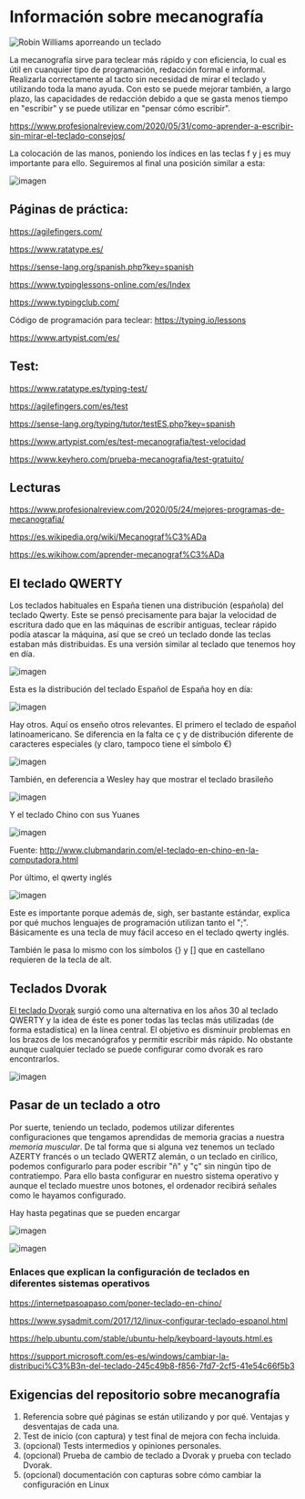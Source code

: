 # Información sobre mecanografía 


![Robin Williams aporreando un teclado](https://www.profesionalreview.com/wp-content/uploads/2020/04/aprender-a-escribir-sin-mirar-el-teclado.gif)


La mecanografía sirve para teclear más rápido y con eficiencia, lo cual es útil en cuanquier tipo de programación, redacción formal e informal. Realizarla correctamente al tacto sin necesidad de mirar el teclado y utilizando toda la mano ayuda. Con esto se puede mejorar también, a largo plazo, las capacidades de redacción debido a que se gasta menos tiempo en "escribir" y se puede utilizar en "pensar cómo escribir". 

https://www.profesionalreview.com/2020/05/31/como-aprender-a-escribir-sin-mirar-el-teclado-consejos/

La colocación de las manos, poniendo los índices en las teclas f y j es muy importante para ello. Seguiremos al final una posición similar a esta:

![imagen](https://user-images.githubusercontent.com/60569015/113557709-c092a580-95fe-11eb-8df7-fc184c33563b.png)




## Páginas de práctica:

https://agilefingers.com/

https://www.ratatype.es/

https://sense-lang.org/spanish.php?key=spanish

https://www.typinglessons-online.com/es/Index

https://www.typingclub.com/

Código de programación para teclear: https://typing.io/lessons

https://www.artypist.com/es/


## Test: 

https://www.ratatype.es/typing-test/

https://agilefingers.com/es/test

https://sense-lang.org/typing/tutor/testES.php?key=spanish

https://www.artypist.com/es/test-mecanografia/test-velocidad

https://www.keyhero.com/prueba-mecanografia/test-gratuito/

## Lecturas

https://www.profesionalreview.com/2020/05/24/mejores-programas-de-mecanografia/

https://es.wikipedia.org/wiki/Mecanograf%C3%ADa

https://es.wikihow.com/aprender-mecanograf%C3%ADa

## El teclado QWERTY 

Los teclados habituales en España tienen una distribución (española) del teclado Qwerty. Este se pensó precisamente para bajar la velocidad de escritura dado que en las máquinas de escribir antiguas, teclear rápido podía atascar la máquina, así que se creó un teclado donde las teclas estaban más distribuidas. Es una versión similar al teclado que tenemos hoy en día. 

![imagen](https://user-images.githubusercontent.com/60569015/113558955-d739fc00-9600-11eb-846a-f49096f94f29.png)

Esta es la distribución del teclado Español de España hoy en día:

![imagen](https://user-images.githubusercontent.com/60569015/113559922-77dceb80-9602-11eb-8c38-cc83c4193659.png)

Hay otros. Aquí os enseño otros relevantes. El primero el teclado de español latinoamericano. Se diferencia en la falta ce ç y de distribución diferente de caracteres especiales (y claro, tampoco tiene el símbolo €) 

![imagen](https://user-images.githubusercontent.com/60569015/113560022-9f33b880-9602-11eb-9714-236b6d829fd1.png)

También, en deferencia a Wesley hay que mostrar el teclado brasileño 

![imagen](https://user-images.githubusercontent.com/60569015/113560295-123d2f00-9603-11eb-90a2-3cddef4564fa.png)

Y el teclado Chino con sus Yuanes

![imagen](https://user-images.githubusercontent.com/60569015/113562737-ec198e00-9606-11eb-98dd-7991a979ed8d.png)

Fuente: http://www.clubmandarin.com/el-teclado-en-chino-en-la-computadora.html

Por último, el qwerty inglés

![imagen](https://user-images.githubusercontent.com/60569015/113561907-97c1de80-9605-11eb-9dd0-dbf7d07def7c.png)

Este es importante porque además de, sigh, ser bastante estándar, explica por qué muchos lenguajes de programación utilizan tanto el ";". Básicamente es una tecla de muy fácil acceso en el teclado qwerty inglés. 

También le pasa lo mismo con los símbolos {} y [] que en castellano requieren de la tecla de alt. 

## Teclados Dvorak 

[El teclado Dvorak](https://es.wikipedia.org/wiki/Teclado_Dvorak) surgió como una alternativa en los años 30 al teclado QWERTY y la idea de éste es poner todas las teclas más utilizadas (de forma estadística) en la línea central. El objetivo es disminuir problemas en los brazos de los mecanógrafos y permitir escribir más rápido. No obstante aunque cualquier teclado se puede configurar como dvorak es raro encontrarlos.

![imagen](https://user-images.githubusercontent.com/60569015/113562488-79101780-9606-11eb-8a20-defd48732146.png)


## Pasar de un teclado a otro

Por suerte, teniendo un teclado, podemos utilizar diferentes configuraciones que tengamos aprendidas de memoria gracias a nuestra _memoria muscular_. De tal forma que si alguna vez tenemos un teclado AZERTY francés o un teclado QWERTZ alemán, o un teclado en cirílico, podemos configurarlo para poder escribir "ñ" y "ç" sin ningún tipo de contratiempo. Para ello basta configurar en nuestro sistema operativo y aunque el teclado muestre unos botones, el ordenador recibirá señales como le hayamos configurado. 

Hay hasta pegatinas que se pueden encargar 

![imagen](https://user-images.githubusercontent.com/60569015/113563506-19b30700-9608-11eb-86c5-674492a8c0f4.png)

![imagen](https://user-images.githubusercontent.com/60569015/113563574-364f3f00-9608-11eb-8275-01d5747aa207.png)

### Enlaces que explican la configuración de teclados en diferentes sistemas operativos

https://internetpasoapaso.com/poner-teclado-en-chino/

https://www.sysadmit.com/2017/12/linux-configurar-teclado-espanol.html

https://help.ubuntu.com/stable/ubuntu-help/keyboard-layouts.html.es

https://support.microsoft.com/es-es/windows/cambiar-la-distribuci%C3%B3n-del-teclado-245c49b8-f856-7fd7-2cf5-41e54c66f5b3

## Exigencias del repositorio sobre mecanografía 

1) Referencia sobre qué páginas se están utilizando y por qué. Ventajas y desventajas de cada una.
2) Test de inicio (con captura) y test final de mejora con fecha incluida. 
3)  (opcional) Tests intermedios y opiniones personales. 
4)  (opcional) Prueba de cambio de teclado a Dvorak y prueba con teclado Dvorak.
5) (opcional) documentación con capturas sobre cómo cambiar la configuración en Linux 
